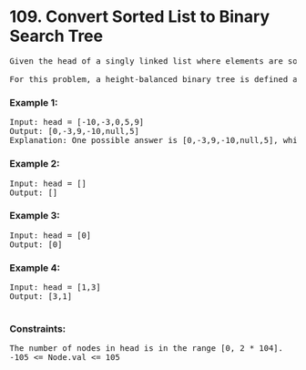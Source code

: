 # 109. Convert Sorted List to Binary Search Tree

<pre>Given the head of a singly linked list where elements are sorted in ascending order, convert it to a height balanced BST.

For this problem, a height-balanced binary tree is defined as a binary tree in which the depth of the two subtrees of every node never differ by more than 1.</pre>

 

### Example 1:


<pre>Input: head = [-10,-3,0,5,9]
Output: [0,-3,9,-10,null,5]
Explanation: One possible answer is [0,-3,9,-10,null,5], which represents the shown height balanced BST.</pre>

### Example 2:

<pre>Input: head = []
Output: []</pre>

### Example 3:

<pre>Input: head = [0]
Output: [0]
</pre>

### Example 4:
<pre>
Input: head = [1,3]
Output: [3,1]
 </pre>

### Constraints:
<pre>
The number of nodes in head is in the range [0, 2 * 104].
-105 <= Node.val <= 105</pre>
